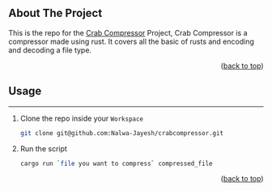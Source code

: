 ## About The Project
This is the repo for the <a href="https://github.com/Nalwa-Jayesh/crabcompressor">Crab Compressor</a> Project, Crab Compressor is a compressor made using rust. It covers all the basic of rusts and encoding and decoding a file type.

<p align="right">(<a href="#readme-top">back to top</a>)</p>

## Usage
***

1. Clone the repo inside your `Workspace`
   ```sh
   git clone git@github.com:Nalwa-Jayesh/crabcompressor.git
   ```
2. Run the script
   ```sh
   cargo run `file you want to compress` compressed_file
   ```
   
<p align="right">(<a href="#readme-top">back to top</a>)</p>
